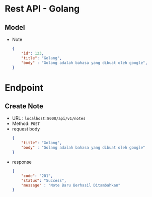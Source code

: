 # Rest API - Golang

## Model
- Note
    ```json
    {
        "id": 123,
        "title": "Golang",
        "body" : "Golang adalah bahasa yang dibuat oleh google",
    }
    ```
# Endpoint
## Create Note
- URL : `localhost:8000/api/v1/notes`
- Method: `POST`
- request body
    ```json
    {
	    "title": "Golang",
	    "body" : "Golang adalah bahasa yang dibuat oleh google"
    }
    ```
- response 
    ```json
    {
	    "code": "201",
	    "status": "Success",
	    "message" : "Note Baru Berhasil Ditambahkan"
    }
    ```